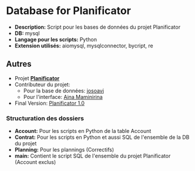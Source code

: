 # Database for Planificator

- **Description:** Script pour les bases de données du projet Planificator
- **DB:** mysql
- **Langage pour les scripts:** Python
- **Extension utilisés:** aiomysql, mysqlconnector, bycript, re

## Autres

- Projet **[Planificator](https://github.com/AinaMaminirina18/Planificator)**
- Contributeur du projet:
  - Pour la base de données: [josoavj](https://github.com/josoavj)
  - Pour l'interface: [Aina Maminirina](https://github.com/AinaMaminirina18)
- Final Version: [Planificator 1.0]()

### Structuration des dossiers

- **Account:** Pour les scripts en Python de la table Account
- **Contrat:** Pour les scripts en Python et aussi SQL de l'ensemble de la DB du projet
- **Planning:** Pour les plannings (Correctifs)
- **main:** Contient le script SQL de l'ensemble du projet Planificator (Account exclus)

